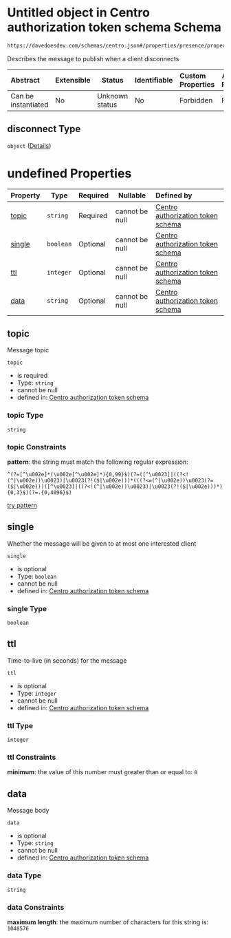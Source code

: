 # Untitled object in Centro authorization token schema Schema

```txt
https://davedoesdev.com/schemas/centro.json#/properties/presence/properties/disconnect
```

Describes the message to publish when a client disconnects


| Abstract            | Extensible | Status         | Identifiable | Custom Properties | Additional Properties | Access Restrictions | Defined In                                                                                  |
| :------------------ | ---------- | -------------- | ------------ | :---------------- | --------------------- | ------------------- | ------------------------------------------------------------------------------------------- |
| Can be instantiated | No         | Unknown status | No           | Forbidden         | Forbidden             | none                | [default_authz_token.schema.json\*](default_authz_token.schema.json "open original schema") |

## disconnect Type

`object` ([Details](default_authz_token-properties-presence-properties-disconnect.md))

# undefined Properties

| Property          | Type      | Required | Nullable       | Defined by                                                                                                                                                                                                                              |
| :---------------- | --------- | -------- | -------------- | :-------------------------------------------------------------------------------------------------------------------------------------------------------------------------------------------------------------------------------------- |
| [topic](#topic)   | `string`  | Required | cannot be null | [Centro authorization token schema](default_authz_token-properties-presence-properties-disconnect-properties-topic.md "https&#x3A;//davedoesdev.com/schemas/centro.json#/properties/presence/properties/disconnect/properties/topic")   |
| [single](#single) | `boolean` | Optional | cannot be null | [Centro authorization token schema](default_authz_token-properties-presence-properties-disconnect-properties-single.md "https&#x3A;//davedoesdev.com/schemas/centro.json#/properties/presence/properties/disconnect/properties/single") |
| [ttl](#ttl)       | `integer` | Optional | cannot be null | [Centro authorization token schema](default_authz_token-properties-presence-properties-disconnect-properties-ttl.md "https&#x3A;//davedoesdev.com/schemas/centro.json#/properties/presence/properties/disconnect/properties/ttl")       |
| [data](#data)     | `string`  | Optional | cannot be null | [Centro authorization token schema](default_authz_token-properties-presence-properties-disconnect-properties-data.md "https&#x3A;//davedoesdev.com/schemas/centro.json#/properties/presence/properties/disconnect/properties/data")     |

## topic

Message topic


`topic`

-   is required
-   Type: `string`
-   cannot be null
-   defined in: [Centro authorization token schema](default_authz_token-properties-presence-properties-disconnect-properties-topic.md "https&#x3A;//davedoesdev.com/schemas/centro.json#/properties/presence/properties/disconnect/properties/topic")

### topic Type

`string`

### topic Constraints

**pattern**: the string must match the following regular expression: 

```regexp
^(?=[^\u002e]*(\u002e[^\u002e]*){0,99}$)(?=([^\u0023]|((?<!(^|\u002e))\u0023)|\u0023(?!($|\u002e)))*(((?<=(^|\u002e))\u0023(?=($|\u002e)))([^\u0023]|((?<!(^|\u002e))\u0023)|\u0023(?!($|\u002e)))*){0,3}$)(?=.{0,4096}$)
```

[try pattern](https://regexr.com/?expression=%5E(%3F%3D%5B%5E%5Cu002e%5D*(%5Cu002e%5B%5E%5Cu002e%5D*)%7B0%2C99%7D%24)(%3F%3D(%5B%5E%5Cu0023%5D%7C((%3F%3C!(%5E%7C%5Cu002e))%5Cu0023)%7C%5Cu0023(%3F!(%24%7C%5Cu002e)))*(((%3F%3C%3D(%5E%7C%5Cu002e))%5Cu0023(%3F%3D(%24%7C%5Cu002e)))(%5B%5E%5Cu0023%5D%7C((%3F%3C!(%5E%7C%5Cu002e))%5Cu0023)%7C%5Cu0023(%3F!(%24%7C%5Cu002e)))*)%7B0%2C3%7D%24)(%3F%3D.%7B0%2C4096%7D%24) "try regular expression with regexr.com")

## single

Whether the message will be given to at most one interested client


`single`

-   is optional
-   Type: `boolean`
-   cannot be null
-   defined in: [Centro authorization token schema](default_authz_token-properties-presence-properties-disconnect-properties-single.md "https&#x3A;//davedoesdev.com/schemas/centro.json#/properties/presence/properties/disconnect/properties/single")

### single Type

`boolean`

## ttl

Time-to-live (in seconds) for the message


`ttl`

-   is optional
-   Type: `integer`
-   cannot be null
-   defined in: [Centro authorization token schema](default_authz_token-properties-presence-properties-disconnect-properties-ttl.md "https&#x3A;//davedoesdev.com/schemas/centro.json#/properties/presence/properties/disconnect/properties/ttl")

### ttl Type

`integer`

### ttl Constraints

**minimum**: the value of this number must greater than or equal to: `0`

## data

Message body


`data`

-   is optional
-   Type: `string`
-   cannot be null
-   defined in: [Centro authorization token schema](default_authz_token-properties-presence-properties-disconnect-properties-data.md "https&#x3A;//davedoesdev.com/schemas/centro.json#/properties/presence/properties/disconnect/properties/data")

### data Type

`string`

### data Constraints

**maximum length**: the maximum number of characters for this string is: `1048576`
